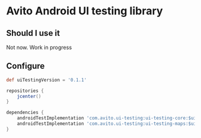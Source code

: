 # Avito Android UI testing library

## Should I use it

Not now. Work in progress

## Configure

```groovy
def uiTestingVersion = '0.1.1'

repositories {
    jcenter()
}

dependencies {
    androidTestImplementation 'com.avito.ui-testing:ui-testing-core:$uiTestingVersion'
    androidTestImplementation 'com.avito.ui-testing:ui-testing-maps:$uiTestingVersion'
}
```